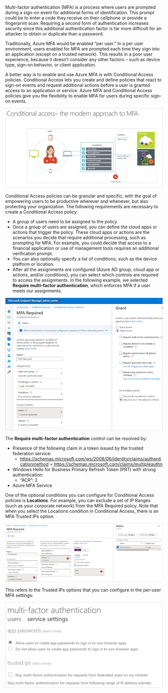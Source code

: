 Multi-factor authentication (MFA) is a process where users are prompted during a sign-on event for additional forms of identification. This prompt could be to enter a code they receive on their cellphone or provide a fingerprint scan. Requiring a second form of authentication increases security since this additional authentication factor is far more difficult for an attacker to obtain or duplicate than a password.

Traditionally, Azure MFA would be enabled “per user.” In a per user environment, users enabled for MFA are prompted each time they sign into an application (except on a trusted network). This results in a poor user experience, because it doesn’t consider any other factors – such as device type, sign-on behavior, or client application.

A better way is to enable and use Azure MFA is with Conditional Access policies. Conditional Access lets you create and define policies that react to sign-on events and request additional actions before a user is granted access to an application or service. Azure MFA and Conditional Access policies give you the flexibility to enable MFA for users during specific sign-on events.

![Conditional access](../media/conditional-access.png)

Conditional Access policies can be granular and specific, with the goal of empowering users to be productive wherever and whenever, but also protecting your organization. The following requirements are necessary to create a Conditional Access policy:

- A group of users need to be assigned to the policy.
- Once a group of users are assigned, you can define the cloud apps or actions that trigger the policy. These cloud apps or actions are the scenarios you decide that require additional processing, such as prompting for MFA. For example, you could decide that access to a financial application or use of management tools requires an additional verification prompt.
- You can also optionally specify a list of conditions, such as the device platform or location.
- After all the assignments are configured (Azure AD group, cloud app or actions, and/or conditions), you can select which controls are required to access the assignments. In the following example, we selected **Require multi-factor authentication**, which enforces MFA if a user meets our assignments.

![MFA required](../media/multi-factor-authentication-required.png)

The **Require multi-factor authentication** control can be resolved by:

- Presence of the following claim in a token issued by the trusted federation service:
  - https://schemas.microsoft.com/ws/2008/06/identity/claims/authenticationmethod = https://schemas.microsoft.com/claims/multipleauthn
- Windows Hello for Business Primary Refresh Token (PRT) with strong authentication:
  - “ACR”: 2
- Azure MFA Service

One of the optional conditions you can configure for Conditional Access policies is **Locations**. For example, you can exclude a set of IP Ranges (such as your corporate network) from the MFA Required policy. Note that when you select the Locations condition in Conditional Access, there is an MFA Trusted IPs option:

[ ![Select locations for conditional access policy](../media/select-locations.png) ](../media/select-locations-magnify.png#lightbox)

This refers to the Trusted IPs options that you can configure in the per-user MFA settings:

![Trusted IP options in MFA settings](../media/service-settings.png)
